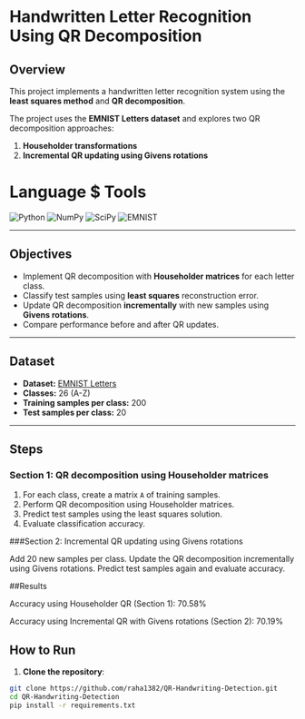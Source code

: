 # Handwritten Letter Recognition Using QR Decomposition

## Overview
This project implements a handwritten letter recognition system using the **least squares method** and **QR decomposition**. 

The project uses the **EMNIST Letters dataset** and explores two QR decomposition approaches:  
1. **Householder transformations**  
2. **Incremental QR updating using Givens rotations**  

# Language $ Tools
![Python](https://img.shields.io/badge/Python-3776AB?style=for-the-badge&logo=python&logoColor=white) 
![NumPy](https://img.shields.io/badge/NumPy-013243?style=for-the-badge&logo=numpy&logoColor=white) 
![SciPy](https://img.shields.io/badge/SciPy-8CAAE6?style=for-the-badge&logo=scipy&logoColor=white)
![EMNIST](https://img.shields.io/badge/EMNIST-FF6F61?style=for-the-badge&logo=data:image/png;base64,iVBORw0KGgoAAAANSUhEUgAAAAEAAAABCAQAAAC1HAwCAAAAC0lEQVR42mP8Xw8AApAB0U3Me4AAAAASUVORK5CYII=)

---

## Objectives
- Implement QR decomposition with **Householder matrices** for each letter class.  
- Classify test samples using **least squares** reconstruction error.  
- Update QR decomposition **incrementally** with new samples using **Givens rotations**.  
- Compare performance before and after QR updates.

---

## Dataset
- **Dataset:** [EMNIST Letters](https://www.nist.gov/itl/products-and-services/emnist-dataset)  
- **Classes:** 26 (A-Z)  
- **Training samples per class:** 200  
- **Test samples per class:** 20  

---
## Steps

### Section 1: QR decomposition using Householder matrices
1. For each class, create a matrix `A` of training samples.
2. Perform QR decomposition using Householder matrices.
3. Predict test samples using the least squares solution.
4. Evaluate classification accuracy.

###Section 2: Incremental QR updating using Givens rotations

Add 20 new samples per class.
Update the QR decomposition incrementally using Givens rotations.
Predict test samples again and evaluate accuracy.

##Results

Accuracy using Householder QR (Section 1): 70.58%

Accuracy using Incremental QR with Givens rotations (Section 2): 70.19%

## How to Run

1. **Clone the repository**:
```bash
git clone https://github.com/raha1382/QR-Handwriting-Detection.git
cd QR-Handwriting-Detection
pip install -r requirements.txt

```



